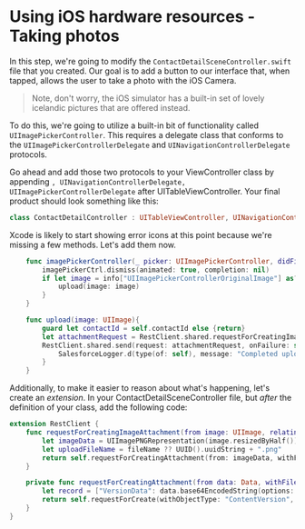 # Using iOS hardware resources - Taking photos

In this step, we're going to modify the `ContactDetailSceneController.swift` file that you created. Our goal is to add a button to our interface that, when tapped, allows the user to take a photo with the iOS Camera.

> Note, don't worry, the iOS simulator has a built-in set of lovely icelandic pictures that are offered instead.

To do this, we're going to utilize a built-in bit of functionality called `UIImagePickerController`. This requires a delegate class that conforms to the `UIImagePickerControllerDelegate` and `UINavigationControllerDelegate` protocols.

Go ahead and add those two protocols to your ViewController class by appending `, UINavigationControllerDelegate, UIImagePickerControllerDelegate` after UITableViewController. Your final product should look something like this:

```swift
class ContactDetailController : UITableViewController, UINavigationControllerDelegate, UIImagePickerControllerDelegate { ... }
```

Xcode is likely to start showing error icons at this point because we're missing a few methods. Let's add them now.

```swift
    func imagePickerController(_ picker: UIImagePickerController, didFinishPickingMediaWithInfo info: [String : Any]) {
        imagePickerCtrl.dismiss(animated: true, completion: nil)
        if let image = info["UIImagePickerControllerOriginalImage"] as? UIImage {
            upload(image: image)
        }
    }

    func upload(image: UIImage){
        guard let contactId = self.contactId else {return}
        let attachmentRequest = RestClient.shared.requestForCreatingImageAttachment(from: image, relatingTo: contactId)
        RestClient.shared.send(request: attachmentRequest, onFailure: self.handleError){ result, _ in
            SalesforceLogger.d(type(of: self), message: "Completed upload of photo")
        }
    }
```

Additionally, to make it easier to reason about what's happening, let's create an _extension_. In your ContactDetailSceneController file, but _after_ the definition of your class, add the following code:

```swift
extension RestClient {
    func requestForCreatingImageAttachment(from image: UIImage, relatingTo: String, fileName: String? = nil) -> RestRequest {
        let imageData = UIImagePNGRepresentation(image.resizedByHalf())!
        let uploadFileName = fileName ?? UUID().uuidString + ".png"
        return self.requestForCreatingAttachment(from: imageData, withFileName: uploadFileName, relatingTo: relatingTo)
    }

    private func requestForCreatingAttachment(from data: Data, withFileName fileName: String, relatingTo: String) -> RestRequest {
        let record = ["VersionData": data.base64EncodedString(options: .lineLength64Characters), "Title": fileName, "PathOnClient": fileName, "FirstPublishLocationId": relatingTo]
        return self.requestForCreate(withObjectType: "ContentVersion", fields: record)
    }
}
```
